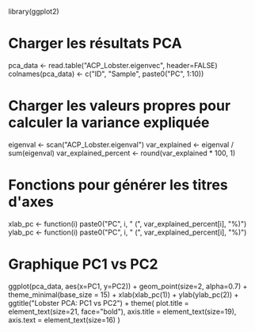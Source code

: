 library(ggplot2)

# Charger les résultats PCA
pca_data <- read.table("ACP_Lobster.eigenvec", header=FALSE)
colnames(pca_data) <- c("ID", "Sample", paste0("PC", 1:10))

# Charger les valeurs propres pour calculer la variance expliquée
eigenval <- scan("ACP_Lobster.eigenval")
var_explained <- eigenval / sum(eigenval)
var_explained_percent <- round(var_explained * 100, 1)

# Fonctions pour générer les titres d'axes
xlab_pc <- function(i) paste0("PC", i, " (", var_explained_percent[i], "%)")
ylab_pc <- function(i) paste0("PC", i, " (", var_explained_percent[i], "%)")

# Graphique PC1 vs PC2
ggplot(pca_data, aes(x=PC1, y=PC2)) +
  geom_point(size=2, alpha=0.7) +
  theme_minimal(base_size = 15) +
  xlab(xlab_pc(1)) +
  ylab(ylab_pc(2)) +
  ggtitle("Lobster PCA: PC1 vs PC2") +
  theme(
    plot.title = element_text(size=21, face="bold"),
    axis.title = element_text(size=19),
    axis.text = element_text(size=16)
  )

